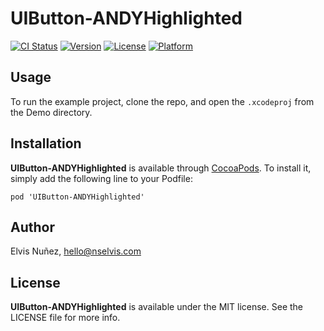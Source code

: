 # UIButton-ANDYHighlighted

[![CI Status](http://img.shields.io/travis/NSElvis/UIButton-ANDYHighlighted.svg?style=flat)](https://travis-ci.org/NSElvis/UIButton-ANDYHighlighted)
[![Version](https://img.shields.io/cocoapods/v/UIButton-ANDYHighlighted.svg?style=flat)](http://cocoadocs.org/docsets/UIButton-ANDYHighlighted)
[![License](https://img.shields.io/cocoapods/l/UIButton-ANDYHighlighted.svg?style=flat)](http://cocoadocs.org/docsets/UIButton-ANDYHighlighted)
[![Platform](https://img.shields.io/cocoapods/p/UIButton-ANDYHighlighted.svg?style=flat)](http://cocoadocs.org/docsets/UIButton-ANDYHighlighted)

## Usage

To run the example project, clone the repo, and open the `.xcodeproj` from the Demo directory.

## Installation

**UIButton-ANDYHighlighted** is available through [CocoaPods](http://cocoapods.org). To install
it, simply add the following line to your Podfile:

`pod 'UIButton-ANDYHighlighted'`

## Author

Elvis Nuñez, hello@nselvis.com

## License

**UIButton-ANDYHighlighted** is available under the MIT license. See the LICENSE file for more info.
